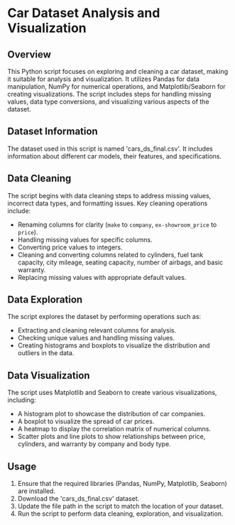 # Car Dataset Analysis and Visualization

## Overview

This Python script focuses on exploring and cleaning a car dataset, making it suitable for analysis and visualization. It utilizes Pandas for data manipulation, NumPy for numerical operations, and Matplotlib/Seaborn for creating visualizations. The script includes steps for handling missing values, data type conversions, and visualizing various aspects of the dataset.

## Dataset Information

The dataset used in this script is named 'cars_ds_final.csv'. It includes information about different car models, their features, and specifications.

## Data Cleaning

The script begins with data cleaning steps to address missing values, incorrect data types, and formatting issues. Key cleaning operations include:

- Renaming columns for clarity (`make` to `company`, `ex-showroom_price` to `price`).
- Handling missing values for specific columns.
- Converting price values to integers.
- Cleaning and converting columns related to cylinders, fuel tank capacity, city mileage, seating capacity, number of airbags, and basic warranty.
- Replacing missing values with appropriate default values.

## Data Exploration

The script explores the dataset by performing operations such as:

- Extracting and cleaning relevant columns for analysis.
- Checking unique values and handling missing values.
- Creating histograms and boxplots to visualize the distribution and outliers in the data.

## Data Visualization

The script uses Matplotlib and Seaborn to create various visualizations, including:

- A histogram plot to showcase the distribution of car companies.
- A boxplot to visualize the spread of car prices.
- A heatmap to display the correlation matrix of numerical columns.
- Scatter plots and line plots to show relationships between price, cylinders, and warranty by company and body type.

## Usage

1. Ensure that the required libraries (Pandas, NumPy, Matplotlib, Seaborn) are installed.
2. Download the 'cars_ds_final.csv' dataset.
3. Update the file path in the script to match the location of your dataset.
4. Run the script to perform data cleaning, exploration, and visualization.
